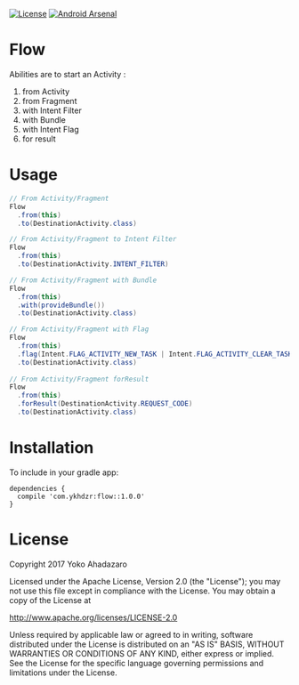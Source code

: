 [![License](https://img.shields.io/github/license/pluscubed/recycler-fast-scroll.svg)](https://www.apache.org/licenses/LICENSE-2.0.html)
[![Android Arsenal](https://img.shields.io/badge/Android%20Arsenal-Flow-green.svg?style=true)](https://android-arsenal.com/details/1/5451)


Flow
=======
Abilities are to start an Activity : 
1. from Activity
2. from Fragment
3. with Intent Filter
4. with Bundle
5. with Intent Flag
6. for result

Usage
=======
``` java
// From Activity/Fragment
Flow
  .from(this)
  .to(DestinationActivity.class)        

// From Activity/Fragment to Intent Filter
Flow
  .from(this)
  .to(DestinationActivity.INTENT_FILTER)        

// From Activity/Fragment with Bundle
Flow
  .from(this)
  .with(provideBundle())
  .to(DestinationActivity.class)        

// From Activity/Fragment with Flag
Flow
  .from(this)
  .flag(Intent.FLAG_ACTIVITY_NEW_TASK | Intent.FLAG_ACTIVITY_CLEAR_TASK)
  .to(DestinationActivity.class)   
  
// From Activity/Fragment forResult
Flow
  .from(this)
  .forResult(DestinationActivity.REQUEST_CODE)
  .to(DestinationActivity.class)   

```


Installation
=======
To include in your gradle app:

	dependencies {
	  compile 'com.ykhdzr:flow::1.0.0'
	}

License
=======

Copyright 2017 Yoko Ahadazaro

Licensed under the Apache License, Version 2.0 (the "License");
you may not use this file except in compliance with the License.
You may obtain a copy of the License at

http://www.apache.org/licenses/LICENSE-2.0

Unless required by applicable law or agreed to in writing, software
distributed under the License is distributed on an "AS IS" BASIS,
WITHOUT WARRANTIES OR CONDITIONS OF ANY KIND, either express or implied.
See the License for the specific language governing permissions and
limitations under the License.
